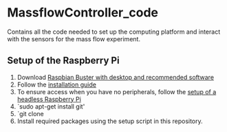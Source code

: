 # MassflowController_code
Contains all the code needed to set up the computing platform and interact with the sensors for the mass flow experiment.

## Setup of the Raspberry Pi

1. Download [Raspbian Buster with desktop and recommended software](https://www.raspberrypi.org/downloads/raspbian/)
2. Follow the [installation guide](https://www.raspberrypi.org/documentation/installation/installing-images/README.md)
3. To ensure access when you have no peripherals, follow the [setup of a headless Raspberry Pi](https://www.raspberrypi.org/documentation/configuration/wireless/headless.md)
4. `sudo apt-get install git'
5. `git clone 
6. Install required packages using the setup script in this repository.
